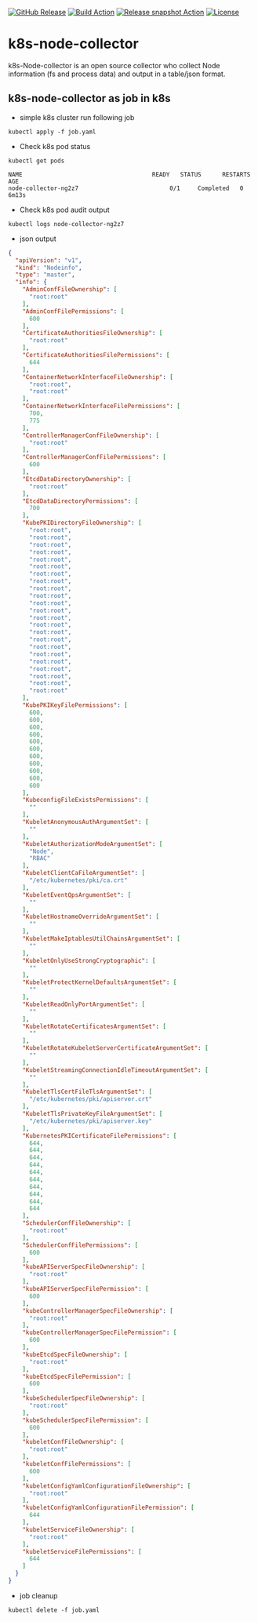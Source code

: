 [![GitHub Release][release-img]][release]
[![Build Action][action-build-img]][action-build]
[![Release snapshot Action][action-release-snapshot-img]][action-release-snapshot]
[![License](https://img.shields.io/badge/License-Apache%202.0-blue.svg)](https://github.com/aquasecurity/k8s-node-collector/blob/main/LICENSE)

# k8s-node-collector

k8s-Node-collector is an open source collector who collect Node information (fs and process data) and output in a table/json format.

## k8s-node-collector as job in k8s

- simple k8s cluster run following job

```
kubectl apply -f job.yaml
```

* Check k8s pod status

```
kubectl get pods 

NAME                                     READY   STATUS      RESTARTS   AGE
node-collector-ng2z7                          0/1     Completed   0          6m13s
```

* Check k8s pod audit output

```
kubectl logs node-collector-ng2z7
```

* json output

```json
{
  "apiVersion": "v1",
  "kind": "Nodeinfo",
  "type": "master",
  "info": {
    "AdminConfFileOwnership": [
      "root:root"
    ],
    "AdminConfFilePermissions": [
      600
    ],
    "CertificateAuthoritiesFileOwnership": [
      "root:root"
    ],
    "CertificateAuthoritiesFilePermissions": [
      644
    ],
    "ContainerNetworkInterfaceFileOwnership": [
      "root:root",
      "root:root"
    ],
    "ContainerNetworkInterfaceFilePermissions": [
      700,
      775
    ],
    "ControllerManagerConfFileOwnership": [
      "root:root"
    ],
    "ControllerManagerConfFilePermissions": [
      600
    ],
    "EtcdDataDirectoryOwnership": [
      "root:root"
    ],
    "EtcdDataDirectoryPermissions": [
      700
    ],
    "KubePKIDirectoryFileOwnership": [
      "root:root",
      "root:root",
      "root:root",
      "root:root",
      "root:root",
      "root:root",
      "root:root",
      "root:root",
      "root:root",
      "root:root",
      "root:root",
      "root:root",
      "root:root",
      "root:root",
      "root:root",
      "root:root",
      "root:root",
      "root:root",
      "root:root",
      "root:root",
      "root:root",
      "root:root",
      "root:root"
    ],
    "KubePKIKeyFilePermissions": [
      600,
      600,
      600,
      600,
      600,
      600,
      600,
      600,
      600,
      600,
      600
    ],
    "KubeconfigFileExistsPermissions": [
      ""
    ],
    "KubeletAnonymousAuthArgumentSet": [
      ""
    ],
    "KubeletAuthorizationModeArgumentSet": [
      "Node",
      "RBAC"
    ],
    "KubeletClientCaFileArgumentSet": [
      "/etc/kubernetes/pki/ca.crt"
    ],
    "KubeletEventQpsArgumentSet": [
      ""
    ],
    "KubeletHostnameOverrideArgumentSet": [
      ""
    ],
    "KubeletMakeIptablesUtilChainsArgumentSet": [
      ""
    ],
    "KubeletOnlyUseStrongCryptographic": [
      ""
    ],
    "KubeletProtectKernelDefaultsArgumentSet": [
      ""
    ],
    "KubeletReadOnlyPortArgumentSet": [
      ""
    ],
    "KubeletRotateCertificatesArgumentSet": [
      ""
    ],
    "KubeletRotateKubeletServerCertificateArgumentSet": [
      ""
    ],
    "KubeletStreamingConnectionIdleTimeoutArgumentSet": [
      ""
    ],
    "KubeletTlsCertFileTlsArgumentSet": [
      "/etc/kubernetes/pki/apiserver.crt"
    ],
    "KubeletTlsPrivateKeyFileArgumentSet": [
      "/etc/kubernetes/pki/apiserver.key"
    ],
    "KubernetesPKICertificateFilePermissions": [
      644,
      644,
      644,
      644,
      644,
      644,
      644,
      644,
      644,
      644
    ],
    "SchedulerConfFileOwnership": [
      "root:root"
    ],
    "SchedulerConfFilePermissions": [
      600
    ],
    "kubeAPIServerSpecFileOwnership": [
      "root:root"
    ],
    "kubeAPIServerSpecFilePermission": [
      600
    ],
    "kubeControllerManagerSpecFileOwnership": [
      "root:root"
    ],
    "kubeControllerManagerSpecFilePermission": [
      600
    ],
    "kubeEtcdSpecFileOwnership": [
      "root:root"
    ],
    "kubeEtcdSpecFilePermission": [
      600
    ],
    "kubeSchedulerSpecFileOwnership": [
      "root:root"
    ],
    "kubeSchedulerSpecFilePermission": [
      600
    ],
    "kubeletConfFileOwnership": [
      "root:root"
    ],
    "kubeletConfFilePermissions": [
      600
    ],
    "kubeletConfigYamlConfigurationFileOwnership": [
      "root:root"
    ],
    "kubeletConfigYamlConfigurationFilePermission": [
      644
    ],
    "kubeletServiceFileOwnership": [
      "root:root"
    ],
    "kubeletServiceFilePermissions": [
      644
    ]
  }
}
```
* job cleanup
```
kubectl delete -f job.yaml
```

[release-img]: https://img.shields.io/github/release/aquasecurity/k8s-node-collector.svg?logo=github
[release]: https://github.com/aquasecurity/k8s-node-collector/releases
[action-build-img]: https://github.com/aquasecurity/k8s-node-collector/actions/workflows/build.yaml/badge.svg
[action-build]: https://github.com/aquasecurity/k8s-node-collector/actions/workflows/build.yaml
[action-release-snapshot-img]: https://github.com/aquasecurity/k8s-node-collector/actions/workflows/release-snapshot.yaml/badge.svg
[action-release-snapshot]: https://github.com/aquasecurity/k8s-node-collector/actions/workflows/release-snapshot.yaml
